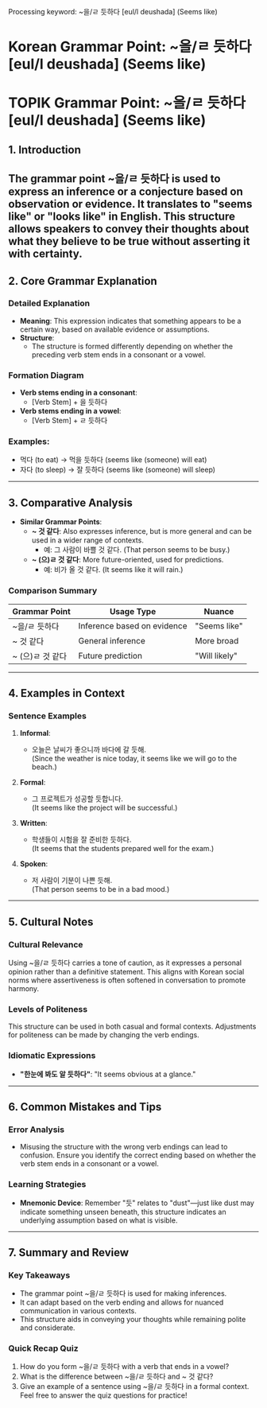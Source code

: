 Processing keyword: ~을/ㄹ 듯하다 [eul/l deushada] (Seems like)
# Korean Grammar Point: ~을/ㄹ 듯하다 [eul/l deushada] (Seems like)
# TOPIK Grammar Point: ~을/ㄹ 듯하다 [eul/l deushada] (Seems like)
## 1. Introduction
The grammar point ~을/ㄹ 듯하다 is used to express an inference or a conjecture based on observation or evidence. It translates to "seems like" or "looks like" in English. This structure allows speakers to convey their thoughts about what they believe to be true without asserting it with certainty.
---
## 2. Core Grammar Explanation
### Detailed Explanation
- **Meaning**: This expression indicates that something appears to be a certain way, based on available evidence or assumptions.
- **Structure**:
  - The structure is formed differently depending on whether the preceding verb stem ends in a consonant or a vowel.
### Formation Diagram
- **Verb stems ending in a consonant**: 
  - [Verb Stem] + 을 듯하다
- **Verb stems ending in a vowel**:
  - [Verb Stem] + ㄹ 듯하다
### Examples:
- 먹다 (to eat) → 먹을 듯하다 (seems like (someone) will eat)
- 자다 (to sleep) → 잘 듯하다 (seems like (someone) will sleep)
---
## 3. Comparative Analysis
- **Similar Grammar Points**:
  - **~ 것 같다**: Also expresses inference, but is more general and can be used in a wider range of contexts.
    - 예: 그 사람이 바쁠 것 같다. (That person seems to be busy.)
  - **~ (으)ㄹ 것 같다**: More future-oriented, used for predictions.
    - 예: 비가 올 것 같다. (It seems like it will rain.)
### Comparison Summary
| Grammar Point     | Usage Type                | Nuance                   |
|-------------------|---------------------------|--------------------------|
| ~을/ㄹ 듯하다    | Inference based on evidence| "Seems like"            |
| ~ 것 같다         | General inference         | More broad               |
| ~ (으)ㄹ 것 같다 | Future prediction         | "Will likely"           |
---
## 4. Examples in Context
### Sentence Examples
1. **Informal**:
   - 오늘은 날씨가 좋으니까 바다에 갈 듯해.  
     (Since the weather is nice today, it seems like we will go to the beach.)
  
2. **Formal**:
   - 그 프로젝트가 성공할 듯합니다.  
     (It seems like the project will be successful.)
3. **Written**:
   - 학생들이 시험을 잘 준비한 듯하다.  
     (It seems that the students prepared well for the exam.)
4. **Spoken**:
   - 저 사람이 기분이 나쁜 듯해.  
     (That person seems to be in a bad mood.)
---
## 5. Cultural Notes
### Cultural Relevance
Using ~을/ㄹ 듯하다 carries a tone of caution, as it expresses a personal opinion rather than a definitive statement. This aligns with Korean social norms where assertiveness is often softened in conversation to promote harmony.
### Levels of Politeness
This structure can be used in both casual and formal contexts. Adjustments for politeness can be made by changing the verb endings.
### Idiomatic Expressions
- **"한눈에 봐도 알 듯하다"**: "It seems obvious at a glance."
---
## 6. Common Mistakes and Tips
### Error Analysis
- Misusing the structure with the wrong verb endings can lead to confusion. Ensure you identify the correct ending based on whether the verb stem ends in a consonant or a vowel.
### Learning Strategies
- **Mnemonic Device**: Remember "듯" relates to "dust"—just like dust may indicate something unseen beneath, this structure indicates an underlying assumption based on what is visible.
---
## 7. Summary and Review
### Key Takeaways
- The grammar point ~을/ㄹ 듯하다 is used for making inferences.
- It can adapt based on the verb ending and allows for nuanced communication in various contexts.
- This structure aids in conveying your thoughts while remaining polite and considerate.
### Quick Recap Quiz
1. How do you form ~을/ㄹ 듯하다 with a verb that ends in a vowel?
2. What is the difference between ~을/ㄹ 듯하다 and ~ 것 같다?
3. Give an example of a sentence using ~을/ㄹ 듯하다 in a formal context.
Feel free to answer the quiz questions for practice!
